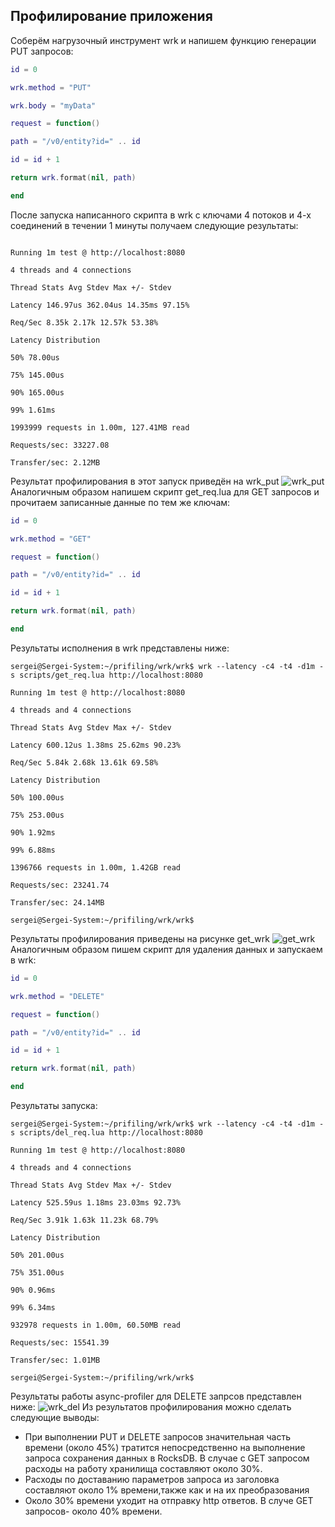 Профилирование приложения
--
Cоберём нагрузочный инструмент wrk и напишем функцию генерации PUT запросов:
```lua
id = 0

wrk.method = "PUT"

wrk.body = "myData"

request = function()

path = "/v0/entity?id=" .. id

id = id + 1

return wrk.format(nil, path)

end
```
После запуска написанного скрипта в wrk с ключами 4 потоков и 4-х соединений в течении 1 минуты получаем следующие результаты:

```sergei@Sergei-System:~/prifiling/wrk/wrk$ wrk --latency -c4 -t4 -d1m -s scripts/put_req.lua http://localhost:8080

Running 1m test @ http://localhost:8080

4 threads and 4 connections

Thread Stats Avg Stdev Max +/- Stdev

Latency 146.97us 362.04us 14.35ms 97.15%

Req/Sec 8.35k 2.17k 12.57k 53.38%

Latency Distribution

50% 78.00us

75% 145.00us

90% 165.00us

99% 1.61ms

1993999 requests in 1.00m, 127.41MB read

Requests/sec: 33227.08

Transfer/sec: 2.12MB
```
Результат профилирования в этот запуск приведён на wrk_put
![wrk_put](https://github.com/Sergei-Smirnov-95/2018-highload-kv/blob/master/profiling/wrk_put.svg)
Аналогичным образом напишем скрипт get_req.lua для GET запросов и прочитаем записанные данные по тем же ключам:

```lua
id = 0

wrk.method = "GET"

request = function()

path = "/v0/entity?id=" .. id

id = id + 1

return wrk.format(nil, path)

end
```
Результаты исполнения в wrk представлены ниже:
```
sergei@Sergei-System:~/prifiling/wrk/wrk$ wrk --latency -c4 -t4 -d1m -s scripts/get_req.lua http://localhost:8080

Running 1m test @ http://localhost:8080

4 threads and 4 connections

Thread Stats Avg Stdev Max +/- Stdev

Latency 600.12us 1.38ms 25.62ms 90.23%

Req/Sec 5.84k 2.68k 13.61k 69.58%

Latency Distribution

50% 100.00us

75% 253.00us

90% 1.92ms

99% 6.88ms

1396766 requests in 1.00m, 1.42GB read

Requests/sec: 23241.74

Transfer/sec: 24.14MB

sergei@Sergei-System:~/prifiling/wrk/wrk$
```
Результаты профилирования приведены на рисунке get_wrk
![get_wrk](https://github.com/Sergei-Smirnov-95/2018-highload-kv/blob/master/profiling/get_wrk.svg)
Аналогичным образом пишем скрипт для удаления данных и запускаем в wrk:

```lua
id = 0

wrk.method = "DELETE"

request = function()

path = "/v0/entity?id=" .. id

id = id + 1

return wrk.format(nil, path)

end
```
Результаты запуска:
```
sergei@Sergei-System:~/prifiling/wrk/wrk$ wrk --latency -c4 -t4 -d1m -s scripts/del_req.lua http://localhost:8080

Running 1m test @ http://localhost:8080

4 threads and 4 connections

Thread Stats Avg Stdev Max +/- Stdev

Latency 525.59us 1.18ms 23.03ms 92.73%

Req/Sec 3.91k 1.63k 11.23k 68.79%

Latency Distribution

50% 201.00us

75% 351.00us

90% 0.96ms

99% 6.34ms

932978 requests in 1.00m, 60.50MB read

Requests/sec: 15541.39

Transfer/sec: 1.01MB

sergei@Sergei-System:~/prifiling/wrk/wrk$
```
Результаты работы async-profiler для DELETE запрсов представлен ниже:
![wrk_del](https://github.com/Sergei-Smirnov-95/2018-highload-kv/blob/master/profiling/del_wrk.svg)
Из результатов профилирования можно сделать следующие выводы:
 * При выполнении PUT и DELETE запросов значительная часть времени (около 45%) тратится непосредственно на 
выполнение запроса сохранения данных в RocksDB. В случае с GET запросом расходы на работу хранилища составляют около 30%. 
 * Расходы по доставанию параметров запроса из заголовка составляют около 1% времени,также как и на их преобразования
 * Около 30% времени уходит на отправку http ответов. В случе GET запросов- около 40% времени.
